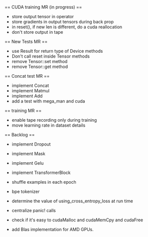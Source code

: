 == CUDA training MR (in progress) ==

- store output tensor in operator
- store gradients in output tensors during back prop
- in reset(), if new len is different, do a cuda reallocation
- don't store output in tape

== New Tests MR ==

- use Result for return type of Device methods
- Don't call reset inside Tensor methods
- remove Tensor::set method
- remove Tensor::get method

== Concat test MR ==

- implement Concat
- implement Matmul
- implement Add
- add a test with mega_man and cuda

== training MR ==
- enable tape recording only during training
- move learning rate in dataset details

== Backlog ==
- implement Dropout
- implement Mask
- implement Gelu
- implement TransformerBlock

- shuffle examples in each epoch
- bpe tokenizer

- determine the value of using_cross_entropy_loss at run time
- centralize panic! calls
- check if it's easy to cudaMalloc and cudaMemCpy and cudaFree
- add Blas implementation for AMD GPUs.